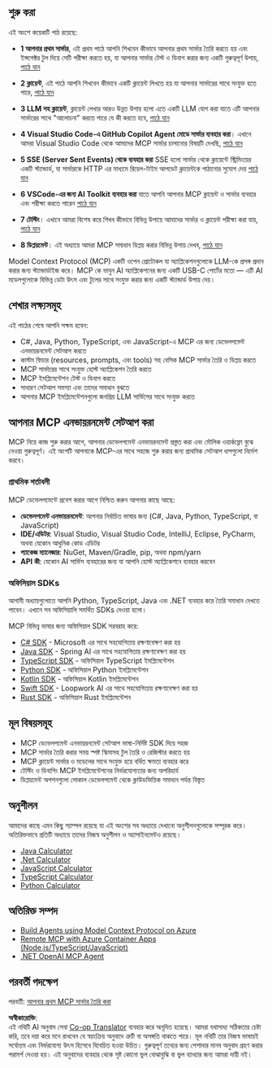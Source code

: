 <!--
CO_OP_TRANSLATOR_METADATA:
{
  "original_hash": "f77fa364511cb670d6262d119d56f562",
  "translation_date": "2025-06-11T09:04:53+00:00",
  "source_file": "03-GettingStarted/README.md",
  "language_code": "bn"
}
-->
## শুরু করা  

এই অংশে কয়েকটি পাঠ রয়েছে:

- **1 আপনার প্রথম সার্ভার**, এই প্রথম পাঠে আপনি শিখবেন কীভাবে আপনার প্রথম সার্ভার তৈরি করতে হয় এবং ইন্সপেক্টর টুল দিয়ে সেটি পরীক্ষা করতে হয়, যা আপনার সার্ভার টেস্ট ও ডিবাগ করার জন্য একটি গুরুত্বপূর্ণ উপায়, [পাঠে যান](/03-GettingStarted/01-first-server/README.md)

- **2 ক্লায়েন্ট**, এই পাঠে আপনি শিখবেন কীভাবে একটি ক্লায়েন্ট লিখতে হয় যা আপনার সার্ভারের সাথে সংযুক্ত হতে পারে, [পাঠে যান](/03-GettingStarted/02-client/README.md)

- **3 LLM সহ ক্লায়েন্ট**, ক্লায়েন্ট লেখার আরও উন্নত উপায় হলো এতে একটি LLM যোগ করা যাতে এটি আপনার সার্ভারের সাথে "আলোচনা" করতে পারে যে কী করতে হবে, [পাঠে যান](/03-GettingStarted/03-llm-client/README.md)

- **4 Visual Studio Code-এ GitHub Copilot Agent মোডে সার্ভার ব্যবহার করা**। এখানে আমরা Visual Studio Code থেকে আমাদের MCP সার্ভার চালানোর বিষয়টি দেখছি, [পাঠে যান](/03-GettingStarted/04-vscode/README.md)

- **5 SSE (Server Sent Events) থেকে ব্যবহার করা** SSE হলো সার্ভার থেকে ক্লায়েন্টে স্ট্রিমিংয়ের একটি স্ট্যান্ডার্ড, যা সার্ভারকে HTTP এর মাধ্যমে রিয়েল-টাইম আপডেট ক্লায়েন্টকে পাঠানোর সুযোগ দেয় [পাঠে যান](/03-GettingStarted/05-sse-server/README.md)

- **6 VSCode-এর জন্য AI Toolkit ব্যবহার করা** যাতে আপনি আপনার MCP ক্লায়েন্ট ও সার্ভার ব্যবহার এবং পরীক্ষা করতে পারেন [পাঠে যান](/03-GettingStarted/06-aitk/README.md)

- **7 টেস্টিং**। এখানে আমরা বিশেষ করে শিখব কীভাবে বিভিন্ন উপায়ে আমাদের সার্ভার ও ক্লায়েন্ট পরীক্ষা করা যায়, [পাঠে যান](/03-GettingStarted/07-testing/README.md)

- **8 ডিপ্লয়মেন্ট**। এই অধ্যায়ে আমরা MCP সমাধান ডিপ্লয় করার বিভিন্ন উপায় দেখব, [পাঠে যান](/03-GettingStarted/08-deployment/README.md)


Model Context Protocol (MCP) একটি ওপেন প্রোটোকল যা অ্যাপ্লিকেশনগুলোকে LLM-কে প্রসঙ্গ প্রদান করার জন্য স্ট্যান্ডার্ডাইজ করে। MCP কে ভাবুন AI অ্যাপ্লিকেশনের জন্য একটি USB-C পোর্টের মতো — এটি AI মডেলগুলোকে বিভিন্ন ডেটা উৎস এবং টুলের সাথে সংযুক্ত করার জন্য একটি স্ট্যান্ডার্ড উপায় দেয়।

## শেখার লক্ষ্যসমূহ

এই পাঠের শেষে আপনি সক্ষম হবেন:

- C#, Java, Python, TypeScript, এবং JavaScript-এ MCP এর জন্য ডেভেলপমেন্ট এনভায়রনমেন্ট সেটআপ করতে
- কাস্টম ফিচার (resources, prompts, এবং tools) সহ বেসিক MCP সার্ভার তৈরি ও ডিপ্লয় করতে
- MCP সার্ভারের সাথে সংযুক্ত হোস্ট অ্যাপ্লিকেশন তৈরি করতে
- MCP ইমপ্লিমেন্টেশন টেস্ট ও ডিবাগ করতে
- সাধারণ সেটআপ সমস্যা এবং তাদের সমাধান বুঝতে
- আপনার MCP ইমপ্লিমেন্টেশনগুলো জনপ্রিয় LLM সার্ভিসের সাথে সংযুক্ত করতে

## আপনার MCP এনভায়রনমেন্ট সেটআপ করা

MCP নিয়ে কাজ শুরু করার আগে, আপনার ডেভেলপমেন্ট এনভায়রনমেন্ট প্রস্তুত করা এবং মৌলিক ওয়ার্কফ্লো বুঝে নেওয়া গুরুত্বপূর্ণ। এই অংশটি আপনাকে MCP-এর সাথে সহজে শুরু করার জন্য প্রাথমিক সেটআপ ধাপগুলো নির্দেশ করবে।

### প্রাথমিক শর্তাবলী

MCP ডেভেলপমেন্টে প্রবেশ করার আগে নিশ্চিত করুন আপনার কাছে আছে:

- **ডেভেলপমেন্ট এনভায়রনমেন্ট**: আপনার নির্বাচিত ভাষার জন্য (C#, Java, Python, TypeScript, বা JavaScript)
- **IDE/এডিটর**: Visual Studio, Visual Studio Code, IntelliJ, Eclipse, PyCharm, অথবা যেকোন আধুনিক কোড এডিটর
- **প্যাকেজ ম্যানেজার**: NuGet, Maven/Gradle, pip, অথবা npm/yarn
- **API কী**: যেকোন AI সার্ভিস ব্যবহারের জন্য যা আপনি হোস্ট অ্যাপ্লিকেশনে ব্যবহার করবেন

### অফিসিয়াল SDKs

আগামী অধ্যায়গুলোতে আপনি Python, TypeScript, Java এবং .NET ব্যবহার করে তৈরি সমাধান দেখতে পাবেন। এখানে সব অফিসিয়ালি সমর্থিত SDKs দেওয়া হলো।

MCP বিভিন্ন ভাষার জন্য অফিসিয়াল SDK সরবরাহ করে:
- [C# SDK](https://github.com/modelcontextprotocol/csharp-sdk) - Microsoft এর সাথে সহযোগিতায় রক্ষণাবেক্ষণ করা হয়
- [Java SDK](https://github.com/modelcontextprotocol/java-sdk) - Spring AI এর সাথে সহযোগিতায় রক্ষণাবেক্ষণ করা হয়
- [TypeScript SDK](https://github.com/modelcontextprotocol/typescript-sdk) - অফিসিয়াল TypeScript ইমপ্লিমেন্টেশন
- [Python SDK](https://github.com/modelcontextprotocol/python-sdk) - অফিসিয়াল Python ইমপ্লিমেন্টেশন
- [Kotlin SDK](https://github.com/modelcontextprotocol/kotlin-sdk) - অফিসিয়াল Kotlin ইমপ্লিমেন্টেশন
- [Swift SDK](https://github.com/modelcontextprotocol/swift-sdk) - Loopwork AI এর সাথে সহযোগিতায় রক্ষণাবেক্ষণ করা হয়
- [Rust SDK](https://github.com/modelcontextprotocol/rust-sdk) - অফিসিয়াল Rust ইমপ্লিমেন্টেশন

## মূল বিষয়সমূহ

- MCP ডেভেলপমেন্ট এনভায়রনমেন্ট সেটআপ ভাষা-নির্দিষ্ট SDK দিয়ে সহজ
- MCP সার্ভার তৈরি করার সময় স্পষ্ট স্কিমাসহ টুল তৈরি ও রেজিস্টার করতে হয়
- MCP ক্লায়েন্ট সার্ভার ও মডেলের সাথে সংযুক্ত হয়ে বর্ধিত ক্ষমতা ব্যবহার করে
- টেস্টিং ও ডিবাগিং MCP ইমপ্লিমেন্টেশনের নির্ভরযোগ্যতার জন্য অপরিহার্য
- ডিপ্লয়মেন্ট অপশনগুলো লোকাল ডেভেলপমেন্ট থেকে ক্লাউডভিত্তিক সমাধান পর্যন্ত বিস্তৃত

## অনুশীলন

আমাদের কাছে এমন কিছু স্যাম্পল রয়েছে যা এই অংশের সব অধ্যায়ে দেখানো অনুশীলনগুলোকে সম্পূরক করে। অতিরিক্তভাবে প্রতিটি অধ্যায়ে তাদের নিজস্ব অনুশীলন ও অ্যাসাইনমেন্টও রয়েছে।

- [Java Calculator](./samples/java/calculator/README.md)
- [.Net Calculator](../../../03-GettingStarted/samples/csharp)
- [JavaScript Calculator](./samples/javascript/README.md)
- [TypeScript Calculator](./samples/typescript/README.md)
- [Python Calculator](../../../03-GettingStarted/samples/python)

## অতিরিক্ত সম্পদ

- [Build Agents using Model Context Protocol on Azure](https://learn.microsoft.com/azure/developer/ai/intro-agents-mcp)
- [Remote MCP with Azure Container Apps (Node.js/TypeScript/JavaScript)](https://learn.microsoft.com/samples/azure-samples/mcp-container-ts/mcp-container-ts/)
- [.NET OpenAI MCP Agent](https://learn.microsoft.com/samples/azure-samples/openai-mcp-agent-dotnet/openai-mcp-agent-dotnet/)

## পরবর্তী পদক্ষেপ

পরবর্তী: [আপনার প্রথম MCP সার্ভার তৈরি করা](/03-GettingStarted/01-first-server/README.md)

**অস্বীকারোক্তি**:  
এই নথিটি AI অনুবাদ সেবা [Co-op Translator](https://github.com/Azure/co-op-translator) ব্যবহার করে অনূদিত হয়েছে। আমরা যথাসাধ্য সঠিকতার চেষ্টা করি, তবে দয়া করে মনে রাখবেন যে স্বয়ংক্রিয় অনুবাদে ত্রুটি বা অসঙ্গতি থাকতে পারে। মূল নথিটি তার নিজস্ব ভাষায়ই সর্বোত্তম এবং নির্ভরযোগ্য উৎস হিসেবে বিবেচিত হওয়া উচিত। গুরুত্বপূর্ণ তথ্যের জন্য পেশাদার মানব অনুবাদ গ্রহণ করার পরামর্শ দেওয়া হয়। এই অনুবাদের ব্যবহার থেকে সৃষ্ট কোনো ভুল বোঝাবুঝি বা ভুল ব্যাখ্যার জন্য আমরা দায়ী নই।